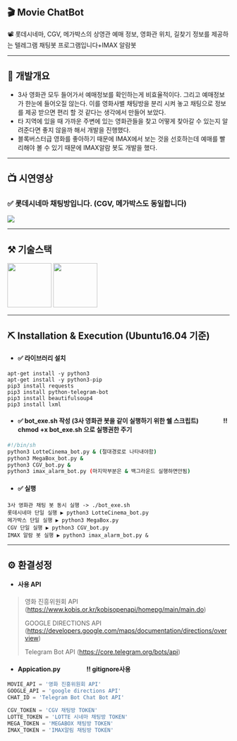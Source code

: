 ## 🎬 Movie ChatBot
📽 롯데시네마, CGV, 메가박스의 상영관 예매 정보, 영화관 위치, 길찾기 정보를 제공하는 텔레그램 채팅봇 프로그램입니다+IMAX 알람봇

***
## 🚀 개발개요
* 3사 영화관 모두 들어가서 예매정보를 확인하는게 비효율적이다. 그리고 예매정보가 한눈에 들어오질 않는다. 이를 영화사별 채팅방을 분리 시켜 놓고 채팅으로 정보를 제공 받으면 편리 할 것 같다는 생각에서 만들어 보았다.
* 타 지역에 있을 때 가까운 주변에 있는 영화관들을 찾고 어떻게 찾아갈 수 있는지 알려준다면 좋지 않을까 해서 개발을 진행했다.
* 블록버스터급 영화를 좋아하기 때문에 IMAX에서 보는 것을 선호하는데 예매를 빨리해야 볼 수 있기 때문에 IMAX알람 봇도 개발을 했다.  

***

## 📺 시연영상
### ✅ 롯데시네마 채팅방입니다. (CGV, 메가박스도 동일합니다)

<img src = "https://user-images.githubusercontent.com/50009692/128194624-49cb8c1e-f250-4c45-9b26-4d7c7f05d235.gif">

***

## ⚒ 기술스택
<img src="https://user-images.githubusercontent.com/50009692/128604880-0889934f-12d4-4655-8a35-8ef4bd15fc0b.PNG" height="100">
<img src="https://user-images.githubusercontent.com/50009692/128604894-eb940021-3061-42ce-85eb-189b2bc146a7.PNG" height="100">

***

## ⛏ Installation & Execution (Ubuntu16.04 기준)
* #### ✅ 라이브러리 설치
```
apt-get install -y python3
apt-get install -y python3-pip
pip3 install requests
pip3 install python-telegram-bot
pip3 install beautifulsoup4
pip3 install lxml
```
* #### ✅ bot_exe.sh 작성 (3사 영화관 봇을 같이 실행하기 위한 쉘 스크립트)　　　　**‼ chmod +x bot_exe.sh 으로 실행권한 주기**
```bash
#!/bin/sh
python3 LotteCinema_bot.py & (절대경로로 나타내야함)
python3 MegaBox_bot.py &
python3 CGV_bot.py &   
python3 imax_alarm_bot.py (마지막부분은 & 백그라운드 실행하면안됨)
```
* #### ✅ 실행
```
3사 영화관 채팅 봇 동시 실행 -> ./bot_exe.sh
롯데시네마 단일 실행 ▶ python3 LotteCinema_bot.py
메가박스 단일 실행 ▶ python3 MegaBox.py
CGV 단일 실행 ▶ python3 CGV_bot.py
IMAX 알람 봇 실행 ▶ python3 imax_alarm_bot.py &
```

***

## ⚙ 환결성정
* #### 사용 API
> 영화 진흥위원회 API (<https://www.kobis.or.kr/kobisopenapi/homepg/main/main.do>)
> 
> GOOGLE DIRECTIONS API (<https://developers.google.com/maps/documentation/directions/overview>)
> 
> Telegram Bot API (<https://core.telegram.org/bots/api>)
* #### Appication.py 　　　　**‼ gitignore사용**
```python
MOVIE_API = '영화 진흥위원회 API'
GOOGLE_API = 'google directions API'
CHAT_ID = 'Telegram Bot Chat Bot API'

CGV_TOKEN = 'CGV 채팅방 TOKEN'
LOTTE_TOKEN = 'LOTTE 시네마 채팅방 TOKEN'
MEGA_TOKEN = 'MEGABOX 채팅방 TOKEN'
IMAX_TOKEN = 'IMAX알림 채팅방 TOKEN'

```
